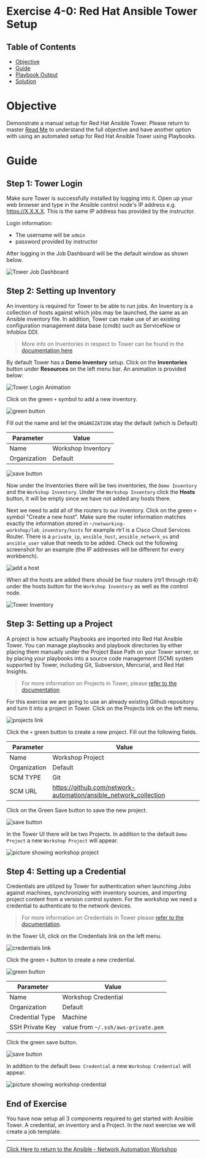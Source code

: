 # Exercise 4-0: Red Hat Ansible Tower Setup

## Table of Contents

- [Objective](#Objective)
- [Guide](#Guide)
- [Playbook Output](#Playbook_Output)
- [Solution](#Solution)

# Objective

Demonstrate a manual setup for Red Hat Ansible Tower. Please return to master [Read Me](README.md) to understand the full objective and have another option with using an automated setup for Red Hat Ansible Tower using Playbooks.

# Guide

## Step 1: Tower Login

Make sure Tower is successfully installed by logging into it.  Open up your web browser and type in the Ansible control node's IP address e.g. https://X.X.X.X.  This is the same IP address has provided by the instructor.

Login information:
- The username will be `admin`
- password provided by instructor

After logging in the Job Dashboard will be the default window as shown below.

![Tower Job Dashboard](images/tower_login.png)


## Step 2: Setting up Inventory

An inventory is required for Tower to be able to run jobs.  An Inventory is a collection of hosts against which jobs may be launched, the same as an Ansible inventory file. In addition, Tower can make use of an existing configuration management data base (cmdb) such as ServiceNow or Infoblox DDI.

>More info on Inventories in respect to Tower can be found in the [documentation here](https://docs.ansible.com/ansible-tower/latest/html/userguide/inventories.html)

By default Tower has a **Demo Inventory** setup.  Click on the **Inventories** button under **Resources** on the left menu bar.  An animation is provided below:

![Tower Login Animation](images/tower_login.gif)

Click on the green `+` symbol to add a new inventory.

![green button](images/greenbutton.png)

Fill out the name and let the `ORGANIZATION` stay the default (which is Default)

| Parameter | Value |
|---|---|
| Name  | Workshop Inventory  |
|  Organization |  Default |

![save button](images/save.png)

Now under the Inventories there will be two inventories, the `Demo Inventory` and the `Workshop Inventory`. Under the `Workshop Inventory` click the **Hosts** button, it will be empty since we have not added any hosts there.

Next we need to add all of the routers to our inventory.  Click on the green `+` symbol "Create a new host".  Make sure the router information matches exactly the information stored in `~/networking-workshop/lab_inventory/hosts` for example rtr1 is a Cisco Cloud Services Router.  There is a `private_ip`, `ansible_host`, `ansible_network_os` and `ansible_user` value that needs to be added.  Check out the following screenshot for an example (the IP addresses will be different for every workbench).

![add a host](images/addhost.png)

When all the hosts are added there should be four routers (rtr1 through rtr4) under the hosts button for the `Workshop Inventory` as well as the control node.

![Tower Inventory](images/workshop_inventory.png)


## Step 3: Setting up a Project

A project is how actually Playbooks are imported into Red Hat Ansible Tower.  You can manage playbooks and playbook directories by either placing them manually under the Project Base Path on your Tower server, or by placing your playbooks into a source code management (SCM) system supported by Tower, including Git, Subversion, Mercurial, and Red Hat Insights.  

> For more information on Projects in Tower, please [refer to the documentation](https://docs.ansible.com/ansible-tower/latest/html/userguide/projects.html)

For this exercise we are going to use an already existing Github repository and turn it into a project in Tower.  Click on the Projects link on the left menu.

![projects link](images/projects.png)

Click the `+` green button to create a new project.  Fill out the following fields.

| Parameter | Value |
|---|---|
| Name  | Workshop Project  |
| Organization |  Default |
| SCM TYPE |  Git |
| SCM URL |  https://github.com/network-automation/ansible_network_collection |

Click on the Green Save button to save the new project.

![save button](images/save.png)

In the Tower UI there will be two Projects.  In addition to the default `Demo Project` a new `Workshop Project` will appear.

![picture showing workshop project](images/workshop_project.png)

## Step 4: Setting up a Credential

Credentials are utilized by Tower for authentication when launching Jobs against machines, synchronizing with inventory sources, and importing project content from a version control system.  For the workshop we need a credential to authenticate to the network devices.

> For more information on Credentials in Tower please [refer to the documentation](https://docs.ansible.com/ansible-tower/latest/html/userguide/credentials.html).

In the Tower UI, click on the Credentials link on the left menu.  

![credentials link](images/creds.png)

Click the green `+` button to create a new credential.

![green button](images/greenbutton.png)

| Parameter | Value |
|---|---|
| Name  | Workshop Credential  |
| Organization |  Default |
| Credential Type |  Machine |
| SSH Private Key |  value from `~/.ssh/aws-private.pem` |

Click the green save button.

![save button](images/save.png)

In addition to the default `Demo Credential` a new `Workshop Credential` will appear.

![picture showing workshop credential](images/workshop_credential.png)

## End of Exercise

You have now setup all 3 components required to get started with Ansible Tower.  A credential, an inventory and a Project.  In the next exercise we will create a job template.

---
[Click Here to return to the Ansible - Network Automation Workshop](../../README.md)
